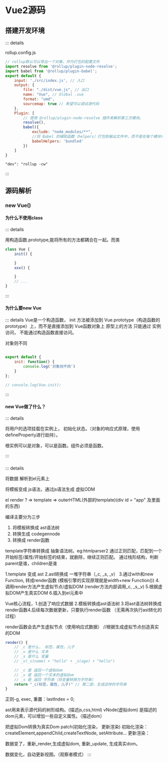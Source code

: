 # Vue2源码

## 搭建开发环境

::: details

rollup.config.js

```js
// rollup默认可以导出一个对象，作为打包的配置文件
import resolve from '@rollup/plugin-node-resolve';
import babel from '@rollup/plugin-babel';
export default {
    input: './src/index.js', // 入口
    output: {
        file: "./dist/vue.js", // 出口
        name: "Vue", // Global .vue
        format: "umd", 
        sourcemap: true // 希望可以调试源代码
    },
    Plugin: [
        // 使用 @rollup/plugin-node-resolve 插件来解析第三方模块。
        resolve(),
        babel({
            exclude: "node_modules/**",
            //将 Babel 的辅助函数（helpers）打包到输出文件中，而不是在每个模块中重复引入。
            babelHelpers: 'bundled' 
        })
    ]
}
```

`"dev": "rollup -cw"`

:::

## 源码解析

### new Vue()

#### 为什么不使用class

::: details

用构造函数.prototype,能将所有的方法都耦合在一起。而类

```js
class Vue {
    init() {

    }
    xxx() {

    }
    // ...
}
```

:::

#### 为什么要new Vue

::: details
Vue是一个构造函数，
init 方法被添加到 Vue.prototype（构造函数的prototype）上，而不是直接添加到 Vue函数对象上
原型上的方法 只能通过 实例 访问， 不能通过构造函数直接访问。

对象则不同

```js

export default {
    init: function() {
        console.log('对象则不同')
    }
};

// console.log(Vue.init);
```
:::

#### new Vue做了什么？

::: details

将用户的选项挂载在实例上，
初始化状态。（对象的响应式原理，使用defineProperty进行劫持）。

根实例可以是对象，可以是函数。组件必须是函数。

:::

### 

::: details

将数据 解析到el元素上

将模板变成 js语法，通过js语法生成 虚拟ODM

el
render ? => template => outerHTML(外部的template)(div id = "app" 及里面的东西)

编译主要分为三步
1. 将模板转换成 ast语法树
2. 转换生成 codegennode
3. 转换成 render函数

template字符串转换成 抽象语法树。eg:htmlparser2
通过正则匹配，匹配到一个开始标签/属性/开始标签的结束，就删除，继续正则匹配。
通过栈形结构，判断parent是谁，children是谁

1.template 变成 ast
2.ast转换成 一堆字符串（_c, _s, _v）
3.通过with和new Function, 转成render函数
(模板引擎的实现原理就是width+new Function())
4.调用render方法产生虚拟节点/虚拟DOM (render方法内部调用_c, _s,_v)
5.根据虚拟DOM产生真实DOM
6.插入到el元素中

Vue核心流程，1.创造了响应式数据 2.模板转换成ast语法树
3.将ast语法树转换成 render函数4.后续每次数据更新，只要执行render函数
（无需再次执行ast转化的过程）

render函数会去产生虚拟节点（使用响应式数据）
//根据生成虚拟节点创造真实的DOM

```js
render() {
    // _c 是什么， 标签，属性，儿子
    // _v 是什么 文本
    // _s 是什么 变量
    // _v(_s(name) + "hello" + _s(age) + "hello")

    // _c 是 返回一个虚拟dom
    // _v 是 返回一个文本的虚拟dom
    // _s 是 返回 字符串（将变量转换为字符串）
    return "_c(标签，属性，儿子)" // 第二部，生成这样的字符串
}
```

正则-g, exec, 重置：lastIndex = 0;

ast用来表示源代码的树形结构。(描述js,css,html)
vNode(虚拟dom) 是描述的dom元素，可以增加一些自定义属性。（描述dom）

把虚拟Dom转换为真实Dom
patch(初始化渲染， 更新渲染) 
初始化渲染：createElement,appendChild,createTextNode, setAttribute...
更新渲染：

数据变了，重新_render,生成虚拟dom, 重新_update, 生成真实dom。

数据变化，自动更新视图。（观察者模式）
:::